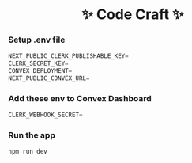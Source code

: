 <h1 align="center">✨ Code Craft ✨</h1>

### Setup .env file

```js
NEXT_PUBLIC_CLERK_PUBLISHABLE_KEY=
CLERK_SECRET_KEY=
CONVEX_DEPLOYMENT=
NEXT_PUBLIC_CONVEX_URL=
```

### Add these env to Convex Dashboard

```js
CLERK_WEBHOOK_SECRET=
```

### Run the app

```shell
npm run dev
```
